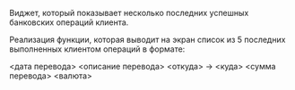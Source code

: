 Виджет, который показывает несколько последних успешных банковских операций клиента.

Реализация функции, которая выводит на экран список из 5 последних выполненных клиентом операций в формате:

<дата перевода> <описание перевода>
<откуда> -> <куда>
<сумма перевода> <валюта>